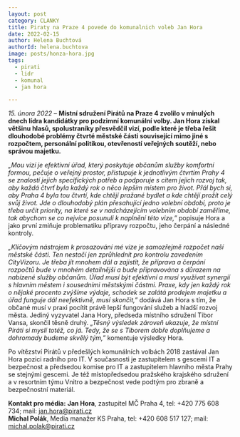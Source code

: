 ```yaml
---
layout: post
category: CLANKY
title: Piraty na Praze 4 povede do komunalnich voleb Jan Hora
date: 2022-02-15
author: Helena Buchtová
authorId: helena.buchtova
image: posts/honza-hora.jpg
tags: 
  - pirati
  - lidr
  - komunal
  - jan hora

---
```



*15. února 2022* – **Místní sdružení Pirátů na Praze 4 zvolilo v minulých dnech lídra kandidátky pro podzimní komunální volby. Jan Hora získal většinu hlasů, spolustraníky přesvědčil vizí, podle které je třeba řešit dlouhodobé problémy čtvrté městské části související mimo jiné s rozpočtem, personální politikou, otevřeností veřejných soutěží, nebo správou majetku.**

*„Mou vizí je efektivní úřad, který poskytuje občanům služby komfortní formou, pečuje o veřejný prostor, přistupuje k jednotlivým čtvrtím Prahy 4 se znalostí jejich specifických potřeb a podporuje s citem jejich rozvoj tak, aby každá čtvrť byla každý rok o něco lepším místem pro život. Přál bych si, aby Praha 4 byla tou čtvrtí, kde chtějí pražané bydlet a kde chtějí prožít celý svůj život. Jde o dlouhodobý plán přesahující jedno volební období, proto je třeba určit priority, na které se v nadcházejícím volebním období zaměříme, tak abychom se co nejvíce posunuli k naplnění této vize,”* popisuje Hora a jako první zmiňuje problematiku přípravy rozpočtu, jeho čerpání a následné kontroly.

*„Klíčovým nástrojem k prosazování mé vize je samozřejmě rozpočet naší městské části. Ten nestačí jen zprůhlednit pro kontrolu zavedením CityVizoru. Je třeba jít mnohem dál a zajistit, že příprava a čerpání rozpočtů bude v mnohém detailnější a bude připravována s důrazem na nabízené služby občanům. Úřad musí být efektivní a musí využívat synergií s hlavním městem i sousedními městskými částmi. Praxe, kdy jen každý rok o nějaké procento zvýšíme výdaje, schodek se zalátá prodejem majetku a úřad funguje dál neefektivně, musí skončit,”* dodává Jan Hora s tím, že občané musí v praxi pocítit právě lepší fungování služeb a hladší rozvoj města.
Jediný vyzyvatel Jana Hory, předseda místního sdružení Tibor Vansa, skončil těsně druhý. *„Těsný výsledek zároveň ukazuje, že místní Piráti si myslí totéž, co já. Tedy, že se s Tiborem dobře doplňujeme a dohromady budeme skvělý tým,”* komentuje výsledky Hora.

Po vítězství Pirátů v předešlých komunálních volbách 2018 zastával Jan Hora pozici radního pro IT.  V současnosti je zastupitelem s gescemi IT a bezpečnost a předsedou komise pro IT a zastupitelem hlavního města Prahy se stejnými gescemi. Je též místopředsedou pražského krajského sdružení a v resortním týmu Vnitro a bezpečnost vede podtým pro zbraně a bezpečnostní materiál.

**Kontakt pro média:**
**Jan Hora**, zastupitel MČ Praha 4, tel: +420 775 608 734; mail: jan.hora@pirati.cz<br>
**Michal Polák**, Media manažer KS Praha, tel: +420 608 517 127; mail: michal.polak@pirati.cz

